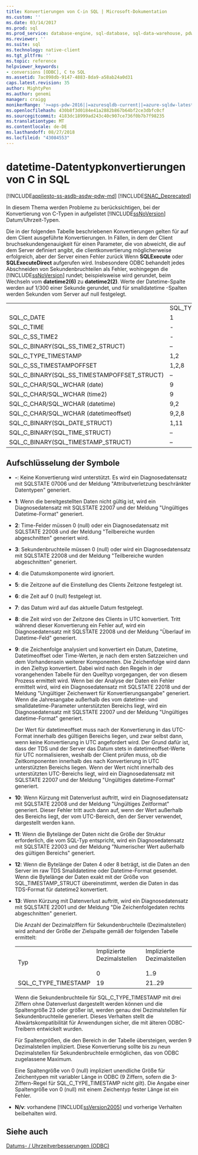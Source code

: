 ```yaml
---
title: Konvertierungen von C-in SQL | Microsoft-Dokumentation
ms.custom: ''
ms.date: 03/14/2017
ms.prod: sql
ms.prod_service: database-engine, sql-database, sql-data-warehouse, pdw
ms.reviewer: ''
ms.suite: sql
ms.technology: native-client
ms.tgt_pltfrm: ''
ms.topic: reference
helpviewer_keywords:
- conversions [ODBC], C to SQL
ms.assetid: 7ac098db-9147-4883-8da9-a58ab24a0d31
caps.latest.revision: 35
author: MightyPen
ms.author: genemi
manager: craigg
monikerRange: '>=aps-pdw-2016||=azuresqldb-current||=azure-sqldw-latest||>=sql-server-2016||=sqlallproducts-allversions||>=sql-server-linux-2017||=azuresqldb-mi-current'
ms.openlocfilehash: 430b8f3d0184e41a2882b867b64bf2ce3dbfc0cf
ms.sourcegitcommit: 4183dc18999ad243c40c907ce736f0b7b7f98235
ms.translationtype: MT
ms.contentlocale: de-DE
ms.lasthandoff: 08/27/2018
ms.locfileid: "43084553"
---
```

# <a name="datetime-data-type-conversions-from-c-to-sql"></a>datetime-Datentypkonvertierungen von C in SQL
[!INCLUDE[appliesto-ss-asdb-asdw-pdw-md](../../includes/appliesto-ss-asdb-asdw-pdw-md.md)]
[!INCLUDE[SNAC_Deprecated](../../includes/snac-deprecated.md)]

  In diesem Thema werden Probleme zu berücksichtigen, bei der Konvertierung von C-Typen in aufgelistet [!INCLUDE[ssNoVersion](../../includes/ssnoversion-md.md)] Datum/Uhrzeit-Typen.  
  
 Die in der folgenden Tabelle beschriebenen Konvertierungen gelten für auf dem Client ausgeführte Konvertierungen. In Fällen, in dem der Client bruchsekundengenauigkeit für einen Parameter, die von abweicht, die auf dem Server definiert angibt, die clientkonvertierung möglicherweise erfolgreich, aber der Server einen Fehler zurück Wenn **SQLExecute** oder  **SQLExecuteDirect** aufgerufen wird. Insbesondere ODBC behandelt jedes Abschneiden von Sekundenbruchteilen als Fehler, wohingegen die [!INCLUDE[ssNoVersion](../../includes/ssnoversion-md.md)] rundet; beispielsweise wird gerundet, beim Wechseln vom **datetime2(6)** zu **datetime2(2)**. Werte der Datetime-Spalte werden auf 1/300 einer Sekunde gerundet, und für smalldatetime -Spalten werden Sekunden vom Server auf null festgelegt.  
  
|||||||||  
|-|-|-|-|-|-|-|-|  
||SQL_TYPE_DATE|SQL_TYPE_TIME|SQL_SS_TIME2|SQL_TYPE_TIMESTAMP|SQL_SS_TIMSTAMPOFFSET|SQL_CHAR|SQL_WCHAR|  
|SQL_C_DATE|1|-|-|1,6|1,5,6|1,13|1,13|  
|SQL_C_TIME|-|1|1|1,7|1,5,7|1,13|1,13|  
|SQL_C_SS_TIME2|-|1,3|1,10|1,7|1,5,7|1,13|1,13|  
|SQL_C_BINARY(SQL_SS_TIME2_STRUCT)|–|–|1,10,11|–|–|–|–|  
|SQL_C_TYPE_TIMESTAMP|1,2|1,3,4|1,4,10|1,10|1,5,10|1,13|1,13|  
|SQL_C_SS_TIMESTAMPOFFSET|1,2,8|1,3,4,8|1,4,8,10|1,8,10|1,10|1,13|1,13|  
|SQL_C_BINARY(SQL_SS_TIMESTAMPOFFSET_STRUCT)|–|–|–|–|1,10,11|–|–|  
|SQL_C_CHAR/SQL_WCHAR (date)|9|9|9|9,6|9,5,6|–|–|  
|SQL_C_CHAR/SQL_WCHAR (time2)|9|9,3|9,10|9,7,10|9,5,7,10|–|–|  
|SQL_C_CHAR/SQL_WCHAR (datetime)|9,2|9,3,4|9,4,10|9,10|9,5,10|–|–|  
|SQL_C_CHAR/SQL_WCHAR (datetimeoffset)|9,2,8|9,3,4,8|9,4,8,10|9,8,10|9,10|–|–|  
|SQL_C_BINARY(SQL_DATE_STRUCT)|1,11|–|–|–|–|–|–|  
|SQL_C_BINARY(SQL_TIME_STRUCT)|–|–|–|–|–|–|–|  
|SQL_C_BINARY(SQL_TIMESTAMP_STRUCT)|–|–|–|–|–|–|–|  
  
## <a name="key-to-symbols"></a>Aufschlüsselung der Symbole  
  
-   **-**: Keine Konvertierung wird unterstützt. Es wird ein Diagnosedatensatz mit SQLSTATE 07006 und der Meldung "Attributverletzung beschränkter Datentypen" generiert.  
  
-   **1**: Wenn die bereitgestellten Daten nicht gültig ist, wird ein Diagnosedatensatz mit SQLSTATE 22007 und der Meldung "Ungültiges Datetime-Format" generiert.  
  
-   **2**: Time-Felder müssen 0 (null) oder ein Diagnosedatensatz mit SQLSTATE 22008 und der Meldung "Teilbereiche wurden abgeschnitten" generiert wird.  
  
-   **3**: Sekundenbruchteile müssen 0 (null) oder wird ein Diagnosedatensatz mit SQLSTATE 22008 und der Meldung "Teilbereiche wurden abgeschnitten" generiert.  
  
-   **4**: die Datumskomponente wird ignoriert.  
  
-   **5**: die Zeitzone auf die Einstellung des Clients Zeitzone festgelegt ist.  
  
-   **6**: die Zeit auf 0 (null) festgelegt ist.  
  
-   **7**: das Datum wird auf das aktuelle Datum festgelegt.  
  
-   **8**: die Zeit wird von der Zeitzone des Clients in UTC konvertiert. Tritt während dieser Konvertierung ein Fehler auf, wird ein Diagnosedatensatz mit SQLSTATE 22008 und der Meldung "Überlauf im Datetime-Feld" generiert.  
  
-   **9**: die Zeichenfolge analysiert und konvertiert ein Datum, Datetime, Datetimeoffset oder Time-Werten, je nach dem ersten Satzzeichen und dem Vorhandensein weiterer Komponenten. Die Zeichenfolge wird dann in den Zieltyp konvertiert. Dabei wird nach den Regeln in der vorangehenden Tabelle für den Quelltyp vorgegangen, der von diesem Prozess ermittelt wird. Wenn bei der Analyse der Daten ein Fehler ermittelt wird, wird ein Diagnosedatensatz mit SQLSTATE 22018 und der Meldung "Ungültiger Zeichenwert für Konvertierungsangabe" generiert. Wenn die Jahresangabe außerhalb des vom datetime- und smalldatetime-Parameter unterstützten Bereichs liegt, wird ein Diagnosedatensatz mit SQLSTATE 22007 und der Meldung "Ungültiges datetime-Format" generiert.  
  
     Der Wert für datetimeoffset muss nach der Konvertierung in das UTC-Format innerhalb des gültigen Bereichs liegen, und zwar selbst dann, wenn keine Konvertierung in UTC angefordert wird. Der Grund dafür ist, dass der TDS und der Server das Datum stets in datetimeoffset-Werte für UTC normalisieren, weshalb der Client prüfen muss, ob die Zeitkomponenten innerhalb des nach Konvertierung in UTC unterstützten Bereichs liegen. Wenn der Wert nicht innerhalb des unterstützten UTC-Bereichs liegt, wird ein Diagnosedatensatz mit SQLSTATE 22007 und der Meldung "Ungültiges datetime-Format" generiert.  
  
-   **10**: Wenn Kürzung mit Datenverlust auftritt, wird ein Diagnosedatensatz mit SQLSTATE 22008 und der Meldung "Ungültiges Zeitformat" generiert. Dieser Fehler tritt auch dann auf, wenn der Wert außerhalb des Bereichs liegt, der vom UTC-Bereich, den der Server verwendet, dargestellt werden kann.  
  
-   **11**: Wenn die Bytelänge der Daten nicht die Größe der Struktur erforderlich, die vom SQL-Typ entspricht, wird ein Diagnosedatensatz mit SQLSTATE 22003 und der Meldung "Numerischer Wert außerhalb des gültigen Bereichs" generiert.  
  
-   **12**: Wenn die Bytelänge der Daten 4 oder 8 beträgt, ist die Daten an den Server im raw TDS Smalldatetime oder Datetime-Format gesendet. Wenn die Bytelänge der Daten exakt mit der Größe von SQL_TIMESTAMP_STRUCT übereinstimmt, werden die Daten in das TDS-Format für datetime2 konvertiert.  
  
-   **13**: Wenn Kürzung mit Datenverlust auftritt, wird ein Diagnosedatensatz mit SQLSTATE 22001 und der Meldung "Die Zeichenfolgedaten rechts abgeschnitten" generiert.  
  
     Die Anzahl der Dezimalziffern für Sekundenbruchteile (Dezimalstellen) wird anhand der Größe der Zielspalte gemäß der folgenden Tabelle ermittelt:  
  
    ||||  
    |-|-|-|  
    |Typ|Implizierte Dezimalstellen<br /><br /> 0|Implizierte Dezimalstellen<br /><br /> 1..9|  
    |SQL_C_TYPE_TIMESTAMP|19|21..29|  
  
     Wenn die Sekundenbruchteile für SQL_C_TYPE_TIMESTAMP mit drei Ziffern ohne Datenverlust dargestellt werden können und die Spaltengröße 23 oder größer ist, werden genau drei Dezimalstellen für Sekundenbruchteile generiert. Dieses Verhalten stellt die Abwärtskompatibilität für Anwendungen sicher, die mit älteren ODBC-Treibern entwickelt wurden.  
  
     Für Spaltengrößen, die den Bereich in der Tabelle übersteigen, werden 9 Dezimalstellen impliziert. Diese Konvertierung sollte bis zu neun Dezimalstellen für Sekundenbruchteile ermöglichen, das von ODBC zugelassene Maximum.  
  
     Eine Spaltengröße von 0 (null) impliziert unendliche Größe für Zeichentypen mit variabler Länge in ODBC (9 Ziffern, sofern die 3-Ziffern-Regel für SQL_C_TYPE_TIMESTAMP nicht gilt). Die Angabe einer Spaltengröße von 0 (null) mit einem Zeichentyp fester Länge ist ein Fehler.  
  
-   **N/v**: vorhandene [!INCLUDE[ssVersion2005](../../includes/ssversion2005-md.md)] und vorherige Verhalten beibehalten wird.  
  
## <a name="see-also"></a>Siehe auch  
 [Datums- / Uhrzeitverbesserungen &#40;ODBC&#41;](../../relational-databases/native-client-odbc-date-time/date-and-time-improvements-odbc.md)  
  
  
